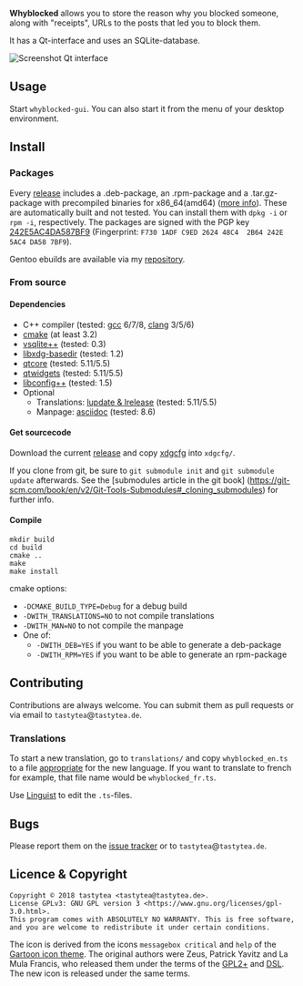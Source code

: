 **Whyblocked** allows you to store the reason why you blocked someone, along with
"receipts", URLs to the posts that led you to block them.

It has a Qt-interface and uses an SQLite-database.

![Screenshot Qt interface](https://doc.schlomp.space/whyblocked/whyblocked_screenshot.png)

## Usage

Start `whyblocked-gui`. You can also start it from the menu of your desktop
environment.

## Install

### Packages

Every [release](https://schlomp.space/tastytea/whyblocked/releases) includes
a .deb-package, an .rpm-package and a .tar.gz-package with precompiled binaries
for x86_64(amd64) ([more info](https://schlomp.space/tastytea/whyblocked/wiki/Binary-Packages)). These are automatically built and not tested. You can install
them with `dpkg -i` or `rpm -i`, respectively. The packages are signed with the
PGP key [242E5AC4DA587BF9](https://tastytea.de/tastytea_autosign.asc)
(Fingerprint: `F730 1ADF C9ED 2624 48C4  2B64 242E 5AC4 DA58 7BF9`).

Gentoo ebuilds are available via my
[repository](https://schlomp.space/tastytea/overlay).

### From source

#### Dependencies

* C++ compiler (tested: [gcc](https://gcc.gnu.org/) 6/7/8,
  [clang](https://llvm.org/) 3/5/6)
* [cmake](https://cmake.org/) (at least 3.2)
* [vsqlite++](http://vsqlite.virtuosic-bytes.com/) (tested: 0.3)
* [libxdg-basedir](http://repo.or.cz/w/libxdg-basedir.git) (tested: 1.2)
* [qtcore](https://www.qt.io/) (tested: 5.11/5.5)
* [qtwidgets](https://www.qt.io/) (tested: 5.11/5.5)
* [libconfig++](https://github.com/hyperrealm/libconfig) (tested: 1.5)
* Optional
    * Translations: [lupdate & lrelease](http://doc.qt.io/qt-5/linguist-manager.html) (tested: 5.11/5.5)
    * Manpage: [asciidoc](http://asciidoc.org/) (tested: 8.6)

#### Get sourcecode

Download the current
[release](https://schlomp.space/tastytea/whyblocked/releases) and copy
[xdgcfg](https://schlomp.space/tastytea/xdgcfg) into `xdgcfg/`.

If you clone from git, be sure to `git submodule init` and
`git submodule update` afterwards. See the [submodules article in the git book]
(https://git-scm.com/book/en/v2/Git-Tools-Submodules#_cloning_submodules) for
further info.

#### Compile

```SH
mkdir build
cd build
cmake ..
make
make install
```

cmake options:
* `-DCMAKE_BUILD_TYPE=Debug` for a debug build
* `-DWITH_TRANSLATIONS=NO` to not compile translations
* `-DWITH_MAN=NO` to not compile the manpage
* One of:
    * `-DWITH_DEB=YES` if you want to be able to generate a deb-package
    * `-DWITH_RPM=YES` if you want to be able to generate an rpm-package

## Contributing

Contributions are always welcome. You can submit them as pull requests or via
email to `tastytea`@`tastytea.de`.

### Translations

To start a new translation, go to `translations/` and copy `whyblocked_en.ts` to
a file [appropriate](https://en.wikipedia.org/wiki/ISO_3166-1_alpha-2#Officially_assigned_code_elements)
for the new language. If you want to translate to french for example, that file
name would be `whyblocked_fr.ts`.

Use [Linguist](http://doc.qt.io/qt-5/qtlinguist-index.html) to edit the
`.ts`-files.

## Bugs

Please report them on the
[issue tracker](https://schlomp.space/tastytea/whyblocked/issues) or to
`tastytea`@`tastytea.de`.

## Licence & Copyright

```PLAIN
Copyright © 2018 tastytea <tastytea@tastytea.de>.
License GPLv3: GNU GPL version 3 <https://www.gnu.org/licenses/gpl-3.0.html>.
This program comes with ABSOLUTELY NO WARRANTY. This is free software,
and you are welcome to redistribute it under certain conditions.
```

The icon is derived from the icons `messagebox critical` and `help` of the
[Gartoon icon theme](https://commons.wikimedia.org/wiki/Gartoon_icons). The
original authors were Zeus, Patrick Yavitz and La Mula Francis, who released
them under the terms of the
[GPL2+](https://www.gnu.org/licenses/old-licenses/gpl-2.0.html) and
[DSL](http://www.fsf.org/licensing/licenses/dsl.html). The new icon is released
under the same terms.
